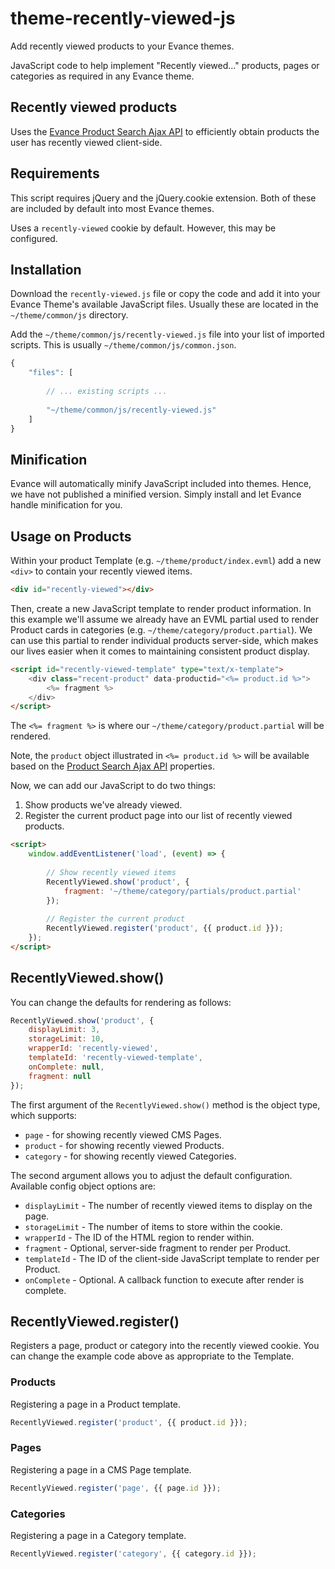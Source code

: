 # theme-recently-viewed-js
Add recently viewed products to your Evance themes.

JavaScript code to help implement "Recently viewed..." products,
pages or categories as required in any Evance theme. 

## Recently viewed products
Uses the [Evance Product Search Ajax API](https://www.evance.it/help/themes/ajax/product/search-json)
to efficiently obtain products the user has recently viewed client-side.


## Requirements
This script requires jQuery and the jQuery.cookie extension.
Both of these are included by default into most Evance themes.

Uses a `recently-viewed` cookie by default. However, this
may be configured. 

## Installation
Download the `recently-viewed.js` file or copy the code and
add it into your Evance Theme's available JavaScript files.
Usually these are located in the `~/theme/common/js` directory.

Add the `~/theme/common/js/recently-viewed.js` file into your list of imported scripts.
This is usually `~/theme/common/js/common.json`.

```javascript
{
    "files": [
        
        // ... existing scripts ...
            
        "~/theme/common/js/recently-viewed.js"
    ]
}
```

## Minification
Evance will automatically minify JavaScript included into themes.
Hence, we have not published a minified version.
Simply install and let Evance handle minification for you.

## Usage on Products
Within your product Template (e.g. `~/theme/product/index.evml`)
add a new `<div>` to contain your recently viewed items.

```html
<div id="recently-viewed"></div>
```

Then, create a new JavaScript template to render product information. 
In this example we'll assume we already have an EVML partial used
to render Product cards in categories (e.g. `~/theme/category/product.partial`). 
We can use this partial to render individual products server-side,
which makes our lives easier when it comes to maintaining consistent
product display.

```html
<script id="recently-viewed-template" type="text/x-template">
    <div class="recent-product" data-productid="<%= product.id %>">
        <%= fragment %>
    </div>
</script>
```

The `<%= fragment %>` is where our `~/theme/category/product.partial` will be rendered.

Note, the `product` object illustrated in `<%= product.id %>` will be available based 
on the [Product Search Ajax API](https://www.evance.it/help/themes/ajax/product/search-json) properties.

Now, we can add our JavaScript to do two things:
1. Show products we've already viewed.
2. Register the current product page into our list of recently viewed products.

```html
<script>
    window.addEventListener('load', (event) => {
        
        // Show recently viewed items
        RecentlyViewed.show('product', {
            fragment: '~/theme/category/partials/product.partial'
        });
        
        // Register the current product
        RecentlyViewed.register('product', {{ product.id }});
    });
</script>
```

## RecentlyViewed.show()
You can change the defaults for rendering as follows:
```javascript
RecentlyViewed.show('product', {
    displayLimit: 3,
    storageLimit: 10,
    wrapperId: 'recently-viewed',
    templateId: 'recently-viewed-template',
    onComplete: null,
    fragment: null
});
```

The first argument of the `RecentlyViewed.show()` method is the object type,
which supports:
- `page` - for showing recently viewed CMS Pages.
- `product` - for showing recently viewed Products.
- `category` - for showing recently viewed Categories. 

The second argument allows you to adjust the default configuration. 
Available config object options are:
- `displayLimit` - The number of recently viewed items to display on the page.
- `storageLimit` - The number of items to store within the cookie.
- `wrapperId` - The ID of the HTML region to render within.
- `fragment` - Optional, server-side fragment to render per Product.
- `templateId` - The ID of the client-side JavaScript template to render per Product.
- `onComplete` - Optional. A callback function to execute after render is complete.

## RecentlyViewed.register()
Registers a page, product or category into the recently viewed cookie. 
You can change the example code above as appropriate to the Template.

### Products
Registering a page in a Product template.
```javascript
RecentlyViewed.register('product', {{ product.id }});
```

### Pages
Registering a page in a CMS Page template. 
```javascript
RecentlyViewed.register('page', {{ page.id }});
```

### Categories
Registering a page in a Category template.
```javascript
RecentlyViewed.register('category', {{ category.id }});
```
